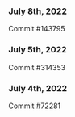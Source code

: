 ### July 8th, 2022

Commit #143795

### July 5th, 2022

Commit #314353


### July 4th, 2022

Commit #72281
